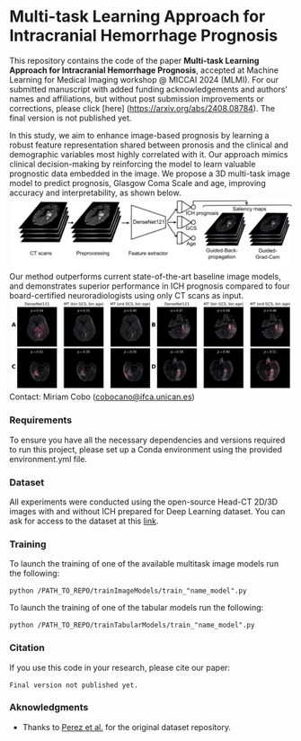 # Multi-task Learning Approach for Intracranial Hemorrhage Prognosis

This repository contains the code of the paper **Multi-task Learning Approach for Intracranial Hemorrhage Prognosis**, accepted at Machine Learning for Medical Imaging workshop @ MICCAI 2024 (MLMI). For our submitted manuscript with added funding acknowledgements and authors' names and affiliations, but without post submission improvements or corrections, please click [here] (https://arxiv.org/abs/2408.08784). The final version is not published yet.

In this study, we aim to enhance image-based prognosis by learning a robust feature representation shared between pronosis and the clinical and demographic variables most highly correlated with it. Our approach mimics clinical decision-making by reinforcing the model to learn valuable prognostic data embedded in the image. We propose a 3D multi-task image model to predict prognosis, Glasgow Coma Scale and age, improving accuracy and interpretability, as shown below.
![Proposed multi-task image model integrating GCS and age as outputs to regularize the learning and enhance the prognosis task. In the saliency maps, brighter colors mean higher importance.](Figures/Figure_Method.png)
Our method outperforms current state-of-the-art baseline image models, and demonstrates superior performance in ICH prognosis compared to four board-certified neuroradiologists using only CT scans as input.
![Saliency maps from the paper](Figures/Figure3_SM_guidedBackProp.png)
Contact: Miriam Cobo (cobocano@ifca.unican.es)

### Requirements

To ensure you have all the necessary dependencies and versions required to run this project, please set up a Conda environment using the provided environment.yml file.

### Dataset

All experiments were conducted using the open-source Head-CT 2D/3D images with and without
ICH prepared for Deep Learning dataset. You can ask for access to the dataset at this [link](https://digital.csic.es/handle/10261/275792).

### Training

To launch the training of one of the available multitask image models run the following:

```
python /PATH_TO_REPO/trainImageModels/train_"name_model".py 
```

To launch the training of one of the tabular models run the following:
```
python /PATH_TO_REPO/trainTabularModels/train_"name_model".py 
```

### Citation

If you use this code in your research, please cite our paper:
```
Final version not published yet.
```


### Aknowledgments

* Thanks to [Perez et al.](https://digital.csic.es/handle/10261/275792) for the original dataset repository. 
